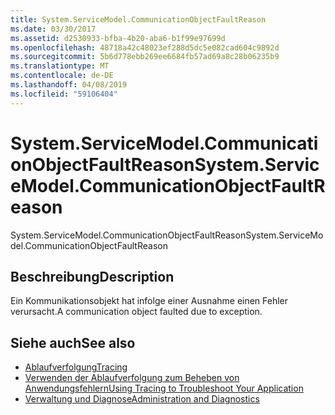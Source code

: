 ```yaml
---
title: System.ServiceModel.CommunicationObjectFaultReason
ms.date: 03/30/2017
ms.assetid: d2530933-bfba-4b20-aba6-b1f99e97699d
ms.openlocfilehash: 48718a42c48023ef288d5dc5e082cad604c9892d
ms.sourcegitcommit: 5b6d778ebb269ee6684fb57ad69a8c28b06235b9
ms.translationtype: MT
ms.contentlocale: de-DE
ms.lasthandoff: 04/08/2019
ms.locfileid: "59106404"
---
```

# <a name="systemservicemodelcommunicationobjectfaultreason"></a><span data-ttu-id="34184-102">System.ServiceModel.CommunicationObjectFaultReason</span><span class="sxs-lookup"><span data-stu-id="34184-102">System.ServiceModel.CommunicationObjectFaultReason</span></span>
<span data-ttu-id="34184-103">System.ServiceModel.CommunicationObjectFaultReason</span><span class="sxs-lookup"><span data-stu-id="34184-103">System.ServiceModel.CommunicationObjectFaultReason</span></span>  
  
## <a name="description"></a><span data-ttu-id="34184-104">Beschreibung</span><span class="sxs-lookup"><span data-stu-id="34184-104">Description</span></span>  
 <span data-ttu-id="34184-105">Ein Kommunikationsobjekt hat infolge einer Ausnahme einen Fehler verursacht.</span><span class="sxs-lookup"><span data-stu-id="34184-105">A communication object faulted due to exception.</span></span>  
  
## <a name="see-also"></a><span data-ttu-id="34184-106">Siehe auch</span><span class="sxs-lookup"><span data-stu-id="34184-106">See also</span></span>

- [<span data-ttu-id="34184-107">Ablaufverfolgung</span><span class="sxs-lookup"><span data-stu-id="34184-107">Tracing</span></span>](../../../../../docs/framework/wcf/diagnostics/tracing/index.md)
- [<span data-ttu-id="34184-108">Verwenden der Ablaufverfolgung zum Beheben von Anwendungsfehlern</span><span class="sxs-lookup"><span data-stu-id="34184-108">Using Tracing to Troubleshoot Your Application</span></span>](../../../../../docs/framework/wcf/diagnostics/tracing/using-tracing-to-troubleshoot-your-application.md)
- [<span data-ttu-id="34184-109">Verwaltung und Diagnose</span><span class="sxs-lookup"><span data-stu-id="34184-109">Administration and Diagnostics</span></span>](../../../../../docs/framework/wcf/diagnostics/index.md)
